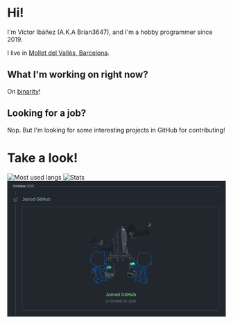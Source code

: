 # Hi!
I'm Víctor Ibáñez (A.K.A Brian3647), and I'm a hobby programmer since 2019.

I live in [Mollet del Vallès, Barcelona](https://goo.gl/maps/4oUmj22o6R3aPh3Q7).

## What I'm working on right now?

On [binarity](https://github.com/Brian3647/binarity)!

## Looking for a job?

Nop. But I'm looking for some interesting projects in GitHub for contributing!

# Take a look!

![Most used langs](https://github-readme-stats.vercel.app/api/top-langs/?username=Brian3647) ![Stats](https://github-readme-stats.vercel.app/api?username=Brian3647&show_icons=true) 
![img](/img1.png)
